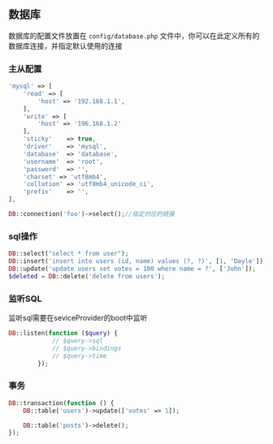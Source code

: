 ## 数据库

数据库的配置文件放置在 `config/database.php` 文件中，你可以在此定义所有的数据库连接，并指定默认使用的连接 

### 主从配置

```php
'mysql' => [
    'read' => [
        'host' => '192.168.1.1',
    ],
    'write' => [
        'host' => '196.168.1.2'
    ],
    'sticky'    => true,
    'driver'    => 'mysql',
    'database'  => 'database',
    'username'  => 'root',
    'password'  => '',
    'charset' => 'utf8mb4',
    'collation' => 'utf8mb4_unicode_ci',
    'prefix'    => '',
],
```

```php
DB::connection('foo')->select();//指定对应的链接
```

### sql操作

```php
DB::select("select * from user");
DB::insert('insert into users (id, name) values (?, ?)', [1, 'Dayle']);
DB::update('update users set votes = 100 where name = ?', ['John']);
$deleted = DB::delete('delete from users');
```

### 监听SQL

监听sql需要在seviceProvider的boot中监听

```php
DB::listen(function ($query) {
            // $query->sql
            // $query->bindings
            // $query->time
        });
```

### 事务

```php
DB::transaction(function () {
    DB::table('users')->update(['votes' => 1]);

    DB::table('posts')->delete();
});
```

